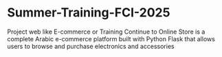 # Summer-Training-FCI-2025
Project web like E-commerce or Training Continue to Online Store is a complete Arabic e-commerce platform built with Python Flask that allows users to browse and purchase electronics and accessories
